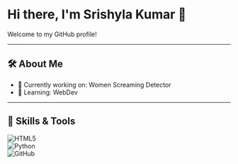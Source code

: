 # Hi there, I'm Srishyla Kumar 👋  

Welcome to my GitHub profile!   

---

## 🛠️ About Me  
- 🔭 Currently working on: Women Screaming Detector  
- 🌱 Learning: WebDev
 

---

## 🚀 Skills & Tools  
![HTML5](https://img.shields.io/badge/-HTML5-E34F26?style=flat&logo=html5&logoColor=white)    
![Python](https://img.shields.io/badge/-Python-3776AB?style=flat&logo=python&logoColor=white)    
![GitHub](https://img.shields.io/badge/-GitHub-181717?style=flat&logo=github)  
